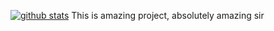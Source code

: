 [![github stats](https://github-readme-stats.vercel.app/api?username=ljedrz&hide_rank=true&include_all_commits=true)](https://github.com/anuraghazra/github-readme-stats)
This is amazing project, absolutely amazing sir
